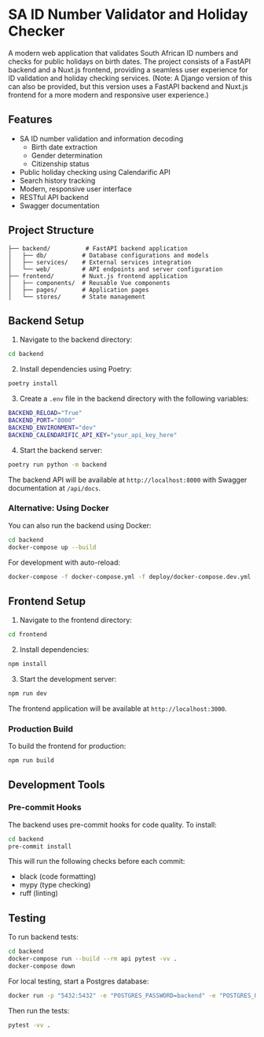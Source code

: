 # SA ID Number Validator and Holiday Checker

A modern web application that validates South African ID numbers and checks for public holidays on birth dates. The project consists of a FastAPI backend and a Nuxt.js frontend, providing a seamless user experience for ID validation and holiday checking services. (Note: A Django version of this can also be provided, but this version uses a FastAPI backend and Nuxt.js frontend for a more modern and responsive user experience.)

## Features
- SA ID number validation and information decoding
  - Birth date extraction
  - Gender determination
  - Citizenship status
- Public holiday checking using Calendarific API
- Search history tracking
- Modern, responsive user interface
- RESTful API backend
- Swagger documentation

## Project Structure
```
├── backend/          # FastAPI backend application
│   ├── db/          # Database configurations and models
│   ├── services/    # External services integration
│   └── web/         # API endpoints and server configuration
├── frontend/        # Nuxt.js frontend application
│   ├── components/  # Reusable Vue components
│   ├── pages/       # Application pages
│   └── stores/      # State management
```

## Backend Setup

1. Navigate to the backend directory:
```bash
cd backend
```

2. Install dependencies using Poetry:
```bash
poetry install
```

3. Create a `.env` file in the backend directory with the following variables:
```bash
BACKEND_RELOAD="True"
BACKEND_PORT="8000"
BACKEND_ENVIRONMENT="dev"
BACKEND_CALENDARIFIC_API_KEY="your_api_key_here"
```

4. Start the backend server:
```bash
poetry run python -m backend
```

The backend API will be available at `http://localhost:8000` with Swagger documentation at `/api/docs`.

### Alternative: Using Docker

You can also run the backend using Docker:

```bash
cd backend
docker-compose up --build
```

For development with auto-reload:
```bash
docker-compose -f docker-compose.yml -f deploy/docker-compose.dev.yml --project-directory . up --build
```

## Frontend Setup

1. Navigate to the frontend directory:
```bash
cd frontend
```

2. Install dependencies:
```bash
npm install
```

3. Start the development server:
```bash
npm run dev
```

The frontend application will be available at `http://localhost:3000`.

### Production Build

To build the frontend for production:
```bash
npm run build
```

## Development Tools

### Pre-commit Hooks
The backend uses pre-commit hooks for code quality. To install:
```bash
cd backend
pre-commit install
```

This will run the following checks before each commit:
- black (code formatting)
- mypy (type checking)
- ruff (linting)

## Testing

To run backend tests:
```bash
cd backend
docker-compose run --build --rm api pytest -vv .
docker-compose down
```

For local testing, start a Postgres database:
```bash
docker run -p "5432:5432" -e "POSTGRES_PASSWORD=backend" -e "POSTGRES_USER=backend" -e "POSTGRES_DB=backend" postgres:16.3-bullseye
```

Then run the tests:
```bash
pytest -vv .

